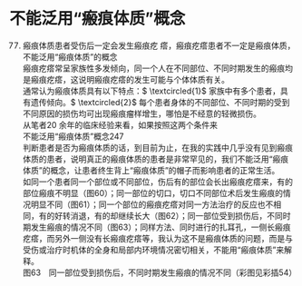 # 不能泛用“瘢痕体质”概念  
77.  瘢痕体质患者受伤后一定会发生瘢痕疙 瘩，瘢痕疙瘩患者不一定是瘢痕体质，不能泛用“瘢痕体质”的概念  
瘢痕疙瘩常呈家族性多发倾向，同一个人在不同部位、不同时期发生的瘢痕均是瘢痕疙瘩，这说明瘢痕疙瘩的发生可能与个体体质有关。  
通常认为瘢痕体质具有以下特点：$ \textcircled{1}$    家族中有多个患者，具有遗传倾向。$ \textcircled{2}$    每个患者身体的不同部位、不同时期的受到不同原因的损伤均可出现瘢痕瘤样增生，哪怕是不经意的轻微损伤。  
从笔者20 余年的临床经验来看，如果按照这两个条件来  
不能泛用“瘢痕体质”概念247  
判断患者是否为瘢痕体质的话，到目前为止，在我的实践中几乎没有见到瘢痕体质的患者，说明真正的瘢痕体质的患者是非常罕见的，我们不能泛用“瘢痕体质”的概念，让患者终生背上“瘢痕体质”的帽子而影响患者的正常生活。  
如同一个患者同一个部位或不同部位，伤后有的部位会长出瘢痕疙瘩来，有的部位瘢痕不明显（图60）；同一部位的切口，切口不同部位术后发生瘢痕的情况明显不同（图61）；同一个部位的瘢痕疙瘩对同一方法治疗的反应也不相同，有的好转消退，有的却继续长大（图62）；同一部位受到损伤后，不同时期发生瘢痕的情况不同（图63）；同样方法、同时进行的扎耳孔，一侧长瘢痕疙瘩，而另外一侧没有长瘢痕疙瘩等，我认为这不是瘢痕体质的问题，而是与受伤或治疗时机体的全身和局部内环境情况密切相关，不能用“瘢痕体质”来解释。  
图63　同一部位受到损伤后，不同时期发生瘢痕的情况不同（彩图见彩插54）  